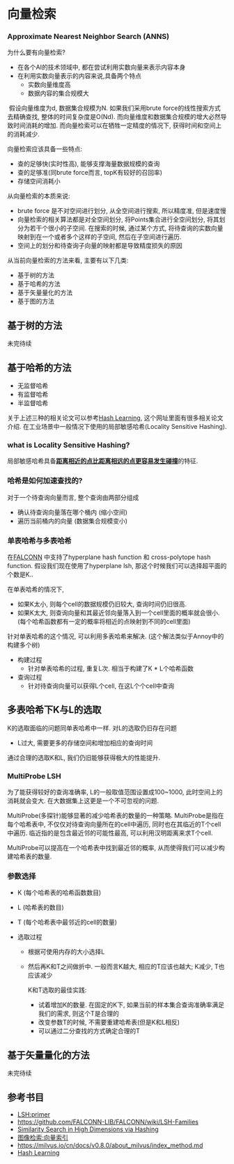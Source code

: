 #  向量检索

###  Approximate Nearest Neighbor Search (ANNS)

为什么要有向量检索?

* 在各个AI的技术领域中,  都在尝试利用实数向量来表示内容本身
* 在利用实数向量表示的内容来说,具备两个特点
  * 实数向量维度高
  * 数据内容的集合规模大 

​    假设向量维度为d, 数据集合规模为N. 如果我们采用brute force的线性搜索方式去精确查找, 整体的时间复杂度是O(Nd). 而向量维度和数据集合规模的增大必然导致时间消耗的增加. 而向量检索可以在牺牲一定精度的情况下, 获得时间和空间上的消耗减少.

向量检索应该具备一些特点:

* 查的足够快(实时性高), 能够支撑海量数据规模的查询
* 查的足够准(同brute force而言, topK有较好的召回率)
* 存储空间消耗小

 从向量检索的本质来说:

* brute force 是不对空间进行划分, 从全空间进行搜索, 所以精度准, 但是速度慢
* 向量检索的相关算法都是对全空间划分, 将Points集合进行全空间划分, 将其划分为若干个很小的子空间. 在搜索的时候, 通过某个方式, 将待查询的实数向量映射到在一个或者多个这样的子空间, 然后在子空间进行遍历.
* 空间上的划分和待查询子向量的映射都是导致精度损失的原因

 从当前向量检索的方法来看, 主要有以下几类:

* 基于树的方法
* 基于哈希的方法
* 基于矢量量化的方法
* 基于图的方法



## 基于树的方法

未完待续

## 基于哈希的方法

* 无监督哈希
* 有监督哈希
* 半监督哈希

关于上述三种的相关论文可以参考[Hash Learning]( https://github.com/czxxjtu/Hash-Learning.github.io ), 这个网址里面有很多相关论文介绍. 在工业场景中一般情况下使用的局部敏感哈希(Locality Sensitive Hashing).

### what is Locality Sensitive Hashing?

局部敏感哈希具备<u>**距离相近的点比距离相远的点更容易发生碰撞**</u>的特征.



###  哈希是如何加速查找的?

对于一个待查询向量而言,  整个查询由两部分组成

* 确认待查询向量落在哪个桶内 (缩小空间)
* 遍历当前桶内的向量 (数据集合规模变小)

### 单表哈希与多表哈希

在[FALCONN]( https://github.com/FALCONN-LIB/FALCONN ) 中支持了hyperplane hash function 和 cross-polytope hash function. 假设我们现在使用了hyperplane lsh, 那这个时候我们可以选择超平面的个数是K.. 

在单表哈希的情况下,

* 如果K太小, 则每个cell的数据规模仍旧较大, 查询时间仍旧很高.
* 如果K太大, 则查询向量和其最近邻向量落入到一个cell里面的概率就会很小.(每个哈希函数都有一定的概率将相近的点映射到不同的cell里面)

针对单表哈希的这个情况,  可以利用多表哈希来解决. (这个解法类似于Annoy中的构建多个树)

* 构建过程
  * 针对单表哈希的过程,  重复L次. 相当于构建了K * L个哈希函数
* 查询过程
  * 针对待查询向量可以获得L个cell, 在这L个个cell中查询



## 多表哈希下K与L的选取

K的选取面临的问题同单表哈希中一样. 对L的选取仍旧存在问题

* L过大, 需要更多的存储空间和增加相应的查询时间

通过合理的选取K和L,  我们仍旧能够获得极大的性能提升.

### MultiProbe LSH

为了能获得较好的查询准确率, L的一般取值范围设置成100~1000, 此时空间上的消耗就会变大. 在大数据集上这更是一个不可忽视的问题.

MultiProbe(多探针)能够显著的减少哈希表的数量的一种策略. MultiProbe是指在每个哈希表中, 不仅仅对待查询向量所在的cell中遍历, 同时也在其临近的T个cell中遍历. 临近指的是包含最近邻的可能性最高, 可以利用汉明距离来求T个cell.

MultiProbe可以提高在一个哈希表中找到最近邻的概率, 从而使得我们可以减少构建哈希表的数量.



### 参数选择

* K (每个哈希表的哈希函数数目)

* L (哈希表的数目)

* T (每个哈希表中最邻近的cell的数量)

* 选取过程

  * 根据可使用内存的大小选择L

  * 然后再K和T之间做折中. 一般而言K越大, 相应的T应该也越大; K减少, T也应该减少

    K和T选取的最佳实践:

    * 试着增加K的数量. 在固定的K下, 如果当前的样本集合查询准确率满足我们的需求, 则这个T是合理的
    * 改变参数T的时候, 不需要重建哈希表(但是K和L相反)
    * 可以通过二分查找的方式确定合理的T



## 基于矢量量化的方法

未完待续

## 参考书目

*  [LSH:primer](https://github.com/FALCONN-LIB/FALCONN/wiki/LSH-Primer) 
*  https://github.com/FALCONN-LIB/FALCONN/wiki/LSH-Families 
*  [Similarity Search in High Dimensions via Hashing]( https://www.cs.princeton.edu/courses/archive/spring13/cos598C/Gionis.pdf )
*  [图像检索:向量索引]( http://yongyuan.name/blog/vector-ann-search.html )
*  https://milvus.io/cn/docs/v0.8.0/about_milvus/index_method.md
* [Hash Learning]( https://github.com/czxxjtu/Hash-Learning.github.io )

